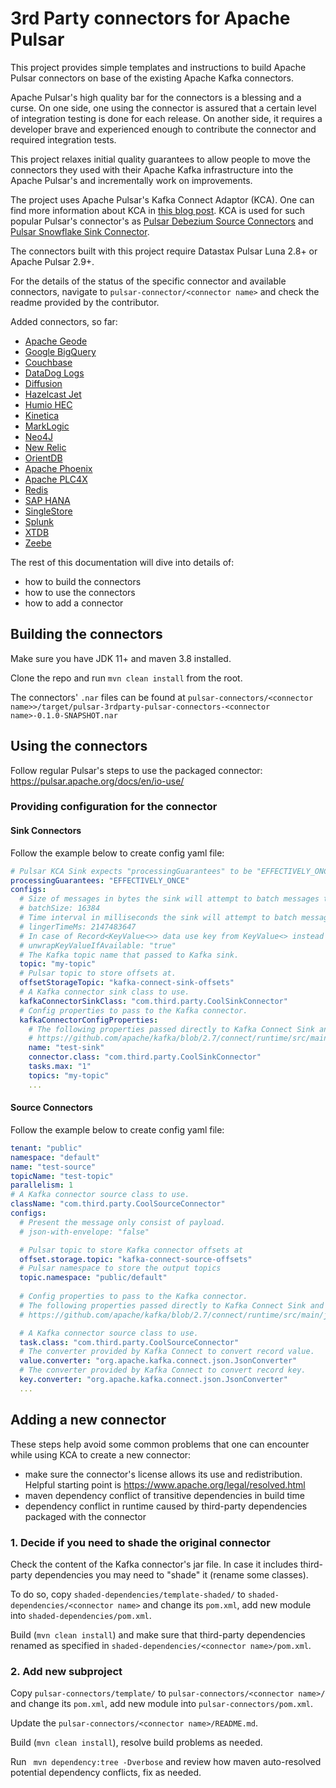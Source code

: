 # 3rd Party connectors for Apache Pulsar

This project provides simple templates and instructions to build Apache Pulsar connectors on base of the
existing Apache Kafka connectors. 

Apache Pulsar's high quality bar for the connectors is a blessing and a curse.
On one side, one using the connector is assured that a certain level of integration testing 
is done for each release. On another side, it requires a developer brave and experienced enough 
to contribute the connector and required integration tests.

This project relaxes initial quality guarantees to allow people to move the connectors 
they used with their Apache Kafka infrastructure into the Apache Pulsar's and incrementally work on improvements.

The project uses Apache Pulsar's Kafka Connect Adaptor (KCA). One can find more information about KCA in 
[this blog post](https://www.datastax.com/blog/simplify-migrating-kafka-to-pulsar-kafka-connect-support).
KCA is used for such popular Pulsar's connector's as 
[Pulsar Debezium Source Connectors](https://github.com/apache/pulsar/tree/master/pulsar-io/debezium) and
[Pulsar Snowflake Sink Connector](https://github.com/datastax/snowflake-connector).

The connectors built with this project require Datastax Pulsar Luna 2.8+ or Apache Pulsar 2.9+. 

For the details of the status of the specific connector and available connectors, navigate to 
`pulsar-connector/<connector name>` and check the readme provided by the contributor.

Added connectors, so far:

* [Apache Geode](pulsar-connectors/geode/)
* [Google BigQuery](pulsar-connectors/bigquery/)
* [Couchbase](pulsar-connectors/couchbase/)
* [DataDog Logs](pulsar-connectors/datadog/)
* [Diffusion](pulsar-connectors/diffusion/)
* [Hazelcast Jet](pulsar-connectors/hazelcast/)
* [Humio HEC](pulsar-connectors/humio/)
* [Kinetica](pulsar-connectors/kinetica/)
* [MarkLogic](pulsar-connectors/marklogic/)
* [Neo4J](pulsar-connectors/neo4j/)
* [New Relic](pulsar-connectors/newrelic/)
* [OrientDB](pulsar-connectors/orientdb/)
* [Apache Phoenix](pulsar-connectors/phoenix/)
* [Apache PLC4X](pulsar-connectors/plc4x/)
* [Redis](pulsar-connectors/redis/)
* [SAP HANA](pulsar-connectors/sap-hana/)
* [SingleStore](pulsar-connectors/singlestore/)
* [Splunk](pulsar-connectors/splunk/)
* [XTDB](pulsar-connectors/xtdb/)
* [Zeebe](pulsar-connectors/zeebe/)

The rest of this documentation will dive into details of:
* how to build the connectors
* how to use the connectors
* how to add a connector

## Building the connectors

Make sure you have JDK 11+ and maven 3.8 installed.

Clone the repo and run `mvn clean install` from the root. 

The connectors' `.nar` files can be found at `pulsar-connectors/<connector name>>/target/pulsar-3rdparty-pulsar-connectors-<connector name>-0.1.0-SNAPSHOT.nar`

## Using the connectors

Follow regular Pulsar's steps to use the packaged connector: https://pulsar.apache.org/docs/en/io-use/ 

### Providing configuration for the connector

#### Sink Connectors

Follow the example below to create config yaml file: 

```yaml
# Pulsar KCA Sink expects "processingGuarantees" to be "EFFECTIVELY_ONCE"`
processingGuarantees: "EFFECTIVELY_ONCE"
configs:
  # Size of messages in bytes the sink will attempt to batch messages together before flush.
  # batchSize: 16384
  # Time interval in milliseconds the sink will attempt to batch messages together before flush.
  # lingerTimeMs: 2147483647
  # In case of Record<KeyValue<>> data use key from KeyValue<> instead of one from Record.
  # unwrapKeyValueIfAvailable: "true"
  # The Kafka topic name that passed to Kafka sink.
  topic: "my-topic"
  # Pulsar topic to store offsets at.
  offsetStorageTopic: "kafka-connect-sink-offsets"
  # A Kafka connector sink class to use.
  kafkaConnectorSinkClass: "com.third.party.CoolSinkConnector"
  # Config properties to pass to the Kafka connector.
  kafkaConnectorConfigProperties:
    # The following properties passed directly to Kafka Connect Sink and defined by it or by
    # https://github.com/apache/kafka/blob/2.7/connect/runtime/src/main/java/org/apache/kafka/connect/runtime/ConnectorConfig.java
    name: "test-sink"
    connector.class: "com.third.party.CoolSinkConnector"
    tasks.max: "1"
    topics: "my-topic"
    ...
```

#### Source Connectors

Follow the example below to create config yaml file:

```yaml
tenant: "public"
namespace: "default"
name: "test-source"
topicName: "test-topic"
parallelism: 1
# A Kafka connector source class to use.
className: "com.third.party.CoolSourceConnector"
configs:
  # Present the message only consist of payload.
  # json-with-envelope: "false"

  # Pulsar topic to store Kafka connector offsets at
  offset.storage.topic: "kafka-connect-source-offsets"
  # Pulsar namespace to store the output topics
  topic.namespace: "public/default"
  
  # Config properties to pass to the Kafka connector.
  # The following properties passed directly to Kafka Connect Sink and defined by it or by
  # https://github.com/apache/kafka/blob/2.7/connect/runtime/src/main/java/org/apache/kafka/connect/runtime/ConnectorConfig.java

  # A Kafka connector source class to use.
  task.class: "com.third.party.CoolSourceConnector"
  # The converter provided by Kafka Connect to convert record value.
  value.converter: "org.apache.kafka.connect.json.JsonConverter"
  # The converter provided by Kafka Connect to convert record key.
  key.converter: "org.apache.kafka.connect.json.JsonConverter"
  ...
```

## Adding a new connector

These steps help avoid some common problems that one can encounter while using KCA to create a new connector:
* make sure the connector's license allows its use and redistribution. Helpful starting point is https://www.apache.org/legal/resolved.html
* maven dependency conflict of transitive dependencies in build time 
* dependency conflict in runtime caused by third-party dependencies packaged with the connector 

### 1. Decide if you need to shade the original connector

Check the content of the Kafka connector's jar file. In case it includes third-party dependencies 
you may need to "shade" it (rename some classes).

To do so, copy `shaded-dependencies/template-shaded/` to `shaded-dependencies/<connector name>` 
and change its `pom.xml`, add new module into `shaded-dependencies/pom.xml`.

Build (`mvn clean install`) and make sure that third-party dependencies renamed as specified 
in `shaded-dependencies/<connector name>/pom.xml`.

### 2. Add new subproject

Copy `pulsar-connectors/template/` to `pulsar-connectors/<connector name>/` and change its `pom.xml`,
add new module into `pulsar-connectors/pom.xml`.

Update the `pulsar-connectors/<connector name>/README.md`.

Build (`mvn clean install`), resolve build problems as needed. 

Run ` mvn dependency:tree -Dverbose` and review how maven auto-resolved potential dependency conflicts, fix as needed.

